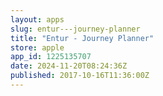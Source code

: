 ```yaml
---
layout: apps
slug: entur---journey-planner
title: "Entur - Journey Planner"
store: apple
app_id: 1225135707
date: 2024-11-20T08:24:36Z
published: 2017-10-16T11:36:00Z
---
```

